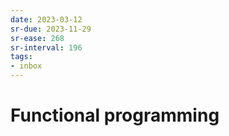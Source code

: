 ```yaml
---
date: 2023-03-12
sr-due: 2023-11-29
sr-ease: 268
sr-interval: 196
tags:
- inbox
---
```


# Functional programming

